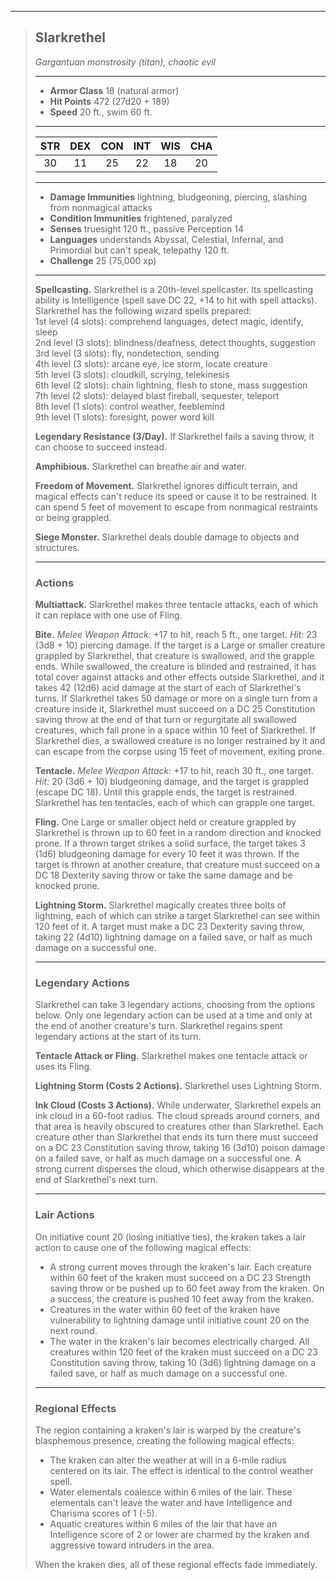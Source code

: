 ***
> ## Slarkrethel
> *Gargantuan monstrosity (titan), chaotic evil*
> 
> ***
> 
> - **Armor Class** 18 (natural armor)
> - **Hit Points** 472 (27d20 + 189)
> - **Speed** 20 ft., swim 60 ft.
> 
> ***
> 
> |STR|DEX|CON|INT|WIS|CHA|
> |:---:|:---:|:---:|:---:|:---:|:---:|
> |30|11|25|22|18|20|
> 
> ***
> 
> - **Damage Immunities** lightning, bludgeoning, piercing, slashing from nonmagical attacks
> - **Condition Immunities** frightened, paralyzed
> - **Senses** truesight 120 ft., passive Perception 14
> - **Languages** understands Abyssal, Celestial, Infernal, and Primordial but can't speak, telepathy 120 ft.
> - **Challenge** 25 (75,000 xp)
> 
> ***
> 
> **Spellcasting.** Slarkrethel is a 20th-level spellcaster. Its spellcasting ability is Intelligence (spell save DC 22, +14 to hit with spell attacks). Slarkrethel has the following wizard spells prepared:  
> 1st level (4 slots): comprehend languages, detect magic, identify, sleep  
> 2nd level (3 slots): blindness/deafness, detect thoughts, suggestion  
> 3rd level (3 slots): fly, nondetection, sending  
> 4th level (3 slots): arcane eye, ice storm, locate creature  
> 5th level (3 slots): cloudkill, scrying, telekinesis  
> 6th level (2 slots): chain lightning, flesh to stone, mass suggestion  
> 7th level (2 slots): delayed blast fireball, sequester, teleport  
> 8th level (1 slots): control weather, feeblemind  
> 9th level (1 slots): foresight, power word kill
> 
> **Legendary Resistance (3/Day).** If Slarkrethel fails a saving throw, it can choose to succeed instead.
> 
> **Amphibious.** Slarkrethel can breathe air and water.
> 
> **Freedom of Movement.** Slarkrethel ignores difficult terrain, and magical effects can't reduce its speed or cause it to be restrained. It can spend 5 feet of movement to escape from nonmagical restraints or being grappled.
> 
> **Siege Monster.** Slarkrethel deals double damage to objects and structures.
> 
> ***
> 
> ### Actions
> **Multiattack.** Slarkrethel makes three tentacle attacks, each of which it can replace with one use of Fling.
> 
> **Bite.** *Melee Weapon Attack:* +17 to hit, reach 5 ft., one target. *Hit:* 23 (3d8 + 10) piercing damage. If the target is a Large or smaller creature grappled by Slarkrethel, that creature is swallowed, and the grapple ends. While swallowed, the creature is blinded and restrained, it has total cover against attacks and other effects outside Slarkrethel, and it takes 42 (12d6) acid damage at the start of each of Slarkrethel's turns. If Slarkrethel takes 50 damage or more on a single turn from a creature inside it, Slarkrethel must succeed on a DC 25 Constitution saving throw at the end of that turn or regurgitate all swallowed creatures, which fall prone in a space within 10 feet of Slarkrethel. If Slarkrethel dies, a swallowed creature is no longer restrained by it and can escape from the corpse using 15 feet of movement, exiting prone.
> 
> **Tentacle.** *Melee Weapon Attack:* +17 to hit, reach 30 ft., one target. *Hit:* 20 (3d6 + 10) bludgeoning damage, and the target is grappled (escape DC 18). Until this grapple ends, the target is restrained. Slarkrethel has ten tentacles, each of which can grapple one target.
> 
> **Fling.** One Large or smaller object held or creature grappled by Slarkrethel is thrown up to 60 feet in a random direction and knocked prone. If a thrown target strikes a solid surface, the target takes 3 (1d6) bludgeoning damage for every 10 feet it was thrown. If the target is thrown at another creature, that creature must succeed on a DC 18 Dexterity saving throw or take the same damage and be knocked prone.
> 
> **Lightning Storm.** Slarkrethel magically creates three bolts of lightning, each of which can strike a target Slarkrethel can see within 120 feet of it. A target must make a DC 23 Dexterity saving throw, taking 22 (4d10) lightning damage on a failed save, or half as much damage on a successful one.
> 
> ***
> 
> ### Legendary Actions
> Slarkrethel can take 3 legendary actions, choosing from the options below. Only one legendary action can be used at a time and only at the end of another creature's turn. Slarkrethel regains spent legendary actions at the start of its turn.
> 
> **Tentacle Attack or Fling.** Slarkrethel makes one tentacle attack or uses its Fling.
> 
> **Lightning Storm (Costs 2 Actions).** Slarkrethel uses Lightning Storm.
> 
> **Ink Cloud (Costs 3 Actions).** While underwater, Slarkrethel expels an ink cloud in a 60-foot radius. The cloud spreads around corners, and that area is heavily obscured to creatures other than Slarkrethel. Each creature other than Slarkrethel that ends its turn there must succeed on a DC 23 Constitution saving throw, taking 16 (3d10) poison damage on a failed save, or half as much damage on a successful one. A strong current disperses the cloud, which otherwise disappears at the end of Slarkrethel's next turn.
> 
> ***
> 
> ### Lair Actions
> On initiative count 20 (losing initiative ties), the kraken takes a lair action to cause one of the following magical effects:
> - A strong current moves through the kraken's lair. Each creature within 60 feet of the kraken must succeed on a DC 23 Strength saving throw or be pushed up to 60 feet away from the kraken. On a success, the creature is pushed 10 feet away from the kraken.  
> - Creatures in the water within 60 feet of the kraken have vulnerability to lightning damage until initiative count 20 on the next round.  
> - The water in the kraken's lair becomes electrically charged. All creatures within 120 feet of the kraken must succeed on a DC 23 Constitution saving throw, taking 10 (3d6) lightning damage on a failed save, or half as much damage on a successful one.
> 
> ***
> 
> ### Regional Effects
> The region containing a kraken's lair is warped by the creature's blasphemous presence, creating the following magical effects:
> - The kraken can alter the weather at will in a 6-mile radius centered on its lair. The effect is identical to the control weather spell.  
> - Water elementals coalesce within 6 miles of the lair. These elementals can't leave the water and have Intelligence and Charisma scores of 1 (-5).  
> - Aquatic creatures within 6 miles of the lair that have an Intelligence score of 2 or lower are charmed by the kraken and aggressive toward intruders in the area.
> 
> When the kraken dies, all of these regional effects fade immediately.